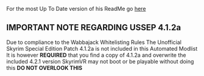 For the most Up To Date version of his ReadMe go [here](http://bit.ly/2Y0RIeM)

## IMPORTANT NOTE REGARDING USSEP 4.1.2a

Due to compliance to the Wabbajack Whitelisting Rules
The Unofficial Skyrim Special Edition Patch 4.1.2a is not included in this Automated Modlist
It is however **REQUIRED** that you find a copy of 4.1.2a and overwrite the included 4.2.1 version
SkyrimVR may not boot or be playable without doing this 
**DO NOT OVERLOOK THIS**

